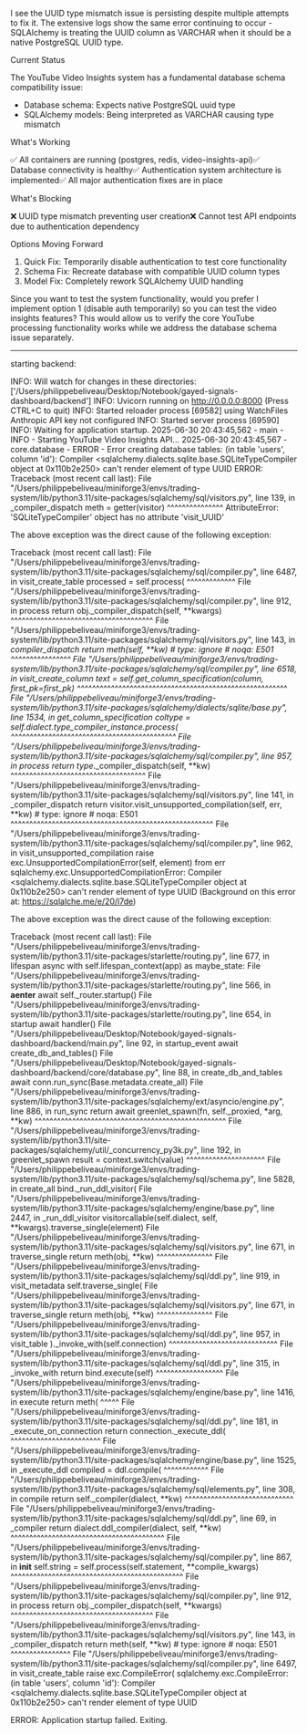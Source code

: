 I see the UUID type mismatch issue is persisting despite multiple attempts to fix it. The extensive logs show the same error continuing to occur - SQLAlchemy is treating the UUID column as
  VARCHAR when it should be a native PostgreSQL UUID type.

  Current Status

  The YouTube Video Insights system has a fundamental database schema compatibility issue:
  - Database schema: Expects native PostgreSQL uuid type
  - SQLAlchemy models: Being interpreted as VARCHAR causing type mismatch

  What's Working

  ✅ All containers are running (postgres, redis, video-insights-api)✅ Database connectivity is healthy✅ Authentication system architecture is implemented✅ All major authentication fixes are
   in place

  What's Blocking

  ❌ UUID type mismatch preventing user creation❌ Cannot test API endpoints due to authentication dependency

  Options Moving Forward

  1. Quick Fix: Temporarily disable authentication to test core functionality
  2. Schema Fix: Recreate database with compatible UUID column types
  3. Model Fix: Completely rework SQLAlchemy UUID handling

  Since you want to test the system functionality, would you prefer I implement option 1 (disable auth temporarily) so you can test the video insights features? This would allow us to verify
  the core YouTube processing functionality works while we address the database schema issue separately.

  ----
   starting backend: 

   INFO:     Will watch for changes in these directories: ['/Users/philippebeliveau/Desktop/Notebook/gayed-signals-dashboard/backend']
INFO:     Uvicorn running on http://0.0.0.0:8000 (Press CTRL+C to quit)
INFO:     Started reloader process [69582] using WatchFiles
Anthropic API key not configured
INFO:     Started server process [69590]
INFO:     Waiting for application startup.
2025-06-30 20:43:45,562 - main - INFO - Starting YouTube Video Insights API...
2025-06-30 20:43:45,567 - core.database - ERROR - Error creating database tables: (in table 'users', column 'id'): Compiler <sqlalchemy.dialects.sqlite.base.SQLiteTypeCompiler object at 0x110b2e250> can't render element of type UUID
ERROR:    Traceback (most recent call last):
  File "/Users/philippebeliveau/miniforge3/envs/trading-system/lib/python3.11/site-packages/sqlalchemy/sql/visitors.py", line 139, in _compiler_dispatch
    meth = getter(visitor)
           ^^^^^^^^^^^^^^^
AttributeError: 'SQLiteTypeCompiler' object has no attribute 'visit_UUID'

The above exception was the direct cause of the following exception:

Traceback (most recent call last):
  File "/Users/philippebeliveau/miniforge3/envs/trading-system/lib/python3.11/site-packages/sqlalchemy/sql/compiler.py", line 6487, in visit_create_table
    processed = self.process(
                ^^^^^^^^^^^^^
  File "/Users/philippebeliveau/miniforge3/envs/trading-system/lib/python3.11/site-packages/sqlalchemy/sql/compiler.py", line 912, in process
    return obj._compiler_dispatch(self, **kwargs)
           ^^^^^^^^^^^^^^^^^^^^^^^^^^^^^^^^^^^^^^
  File "/Users/philippebeliveau/miniforge3/envs/trading-system/lib/python3.11/site-packages/sqlalchemy/sql/visitors.py", line 143, in _compiler_dispatch
    return meth(self, **kw)  # type: ignore  # noqa: E501
           ^^^^^^^^^^^^^^^^
  File "/Users/philippebeliveau/miniforge3/envs/trading-system/lib/python3.11/site-packages/sqlalchemy/sql/compiler.py", line 6518, in visit_create_column
    text = self.get_column_specification(column, first_pk=first_pk)
           ^^^^^^^^^^^^^^^^^^^^^^^^^^^^^^^^^^^^^^^^^^^^^^^^^^^^^^^^
  File "/Users/philippebeliveau/miniforge3/envs/trading-system/lib/python3.11/site-packages/sqlalchemy/dialects/sqlite/base.py", line 1534, in get_column_specification
    coltype = self.dialect.type_compiler_instance.process(
              ^^^^^^^^^^^^^^^^^^^^^^^^^^^^^^^^^^^^^^^^^^^^
  File "/Users/philippebeliveau/miniforge3/envs/trading-system/lib/python3.11/site-packages/sqlalchemy/sql/compiler.py", line 957, in process
    return type_._compiler_dispatch(self, **kw)
           ^^^^^^^^^^^^^^^^^^^^^^^^^^^^^^^^^^^^
  File "/Users/philippebeliveau/miniforge3/envs/trading-system/lib/python3.11/site-packages/sqlalchemy/sql/visitors.py", line 141, in _compiler_dispatch
    return visitor.visit_unsupported_compilation(self, err, **kw)  # type: ignore  # noqa: E501
           ^^^^^^^^^^^^^^^^^^^^^^^^^^^^^^^^^^^^^^^^^^^^^^^^^^^^^^
  File "/Users/philippebeliveau/miniforge3/envs/trading-system/lib/python3.11/site-packages/sqlalchemy/sql/compiler.py", line 962, in visit_unsupported_compilation
    raise exc.UnsupportedCompilationError(self, element) from err
sqlalchemy.exc.UnsupportedCompilationError: Compiler <sqlalchemy.dialects.sqlite.base.SQLiteTypeCompiler object at 0x110b2e250> can't render element of type UUID (Background on this error at: https://sqlalche.me/e/20/l7de)

The above exception was the direct cause of the following exception:

Traceback (most recent call last):
  File "/Users/philippebeliveau/miniforge3/envs/trading-system/lib/python3.11/site-packages/starlette/routing.py", line 677, in lifespan
    async with self.lifespan_context(app) as maybe_state:
  File "/Users/philippebeliveau/miniforge3/envs/trading-system/lib/python3.11/site-packages/starlette/routing.py", line 566, in __aenter__
    await self._router.startup()
  File "/Users/philippebeliveau/miniforge3/envs/trading-system/lib/python3.11/site-packages/starlette/routing.py", line 654, in startup
    await handler()
  File "/Users/philippebeliveau/Desktop/Notebook/gayed-signals-dashboard/backend/main.py", line 92, in startup_event
    await create_db_and_tables()
  File "/Users/philippebeliveau/Desktop/Notebook/gayed-signals-dashboard/backend/core/database.py", line 88, in create_db_and_tables
    await conn.run_sync(Base.metadata.create_all)
  File "/Users/philippebeliveau/miniforge3/envs/trading-system/lib/python3.11/site-packages/sqlalchemy/ext/asyncio/engine.py", line 886, in run_sync
    return await greenlet_spawn(fn, self._proxied, *arg, **kw)
           ^^^^^^^^^^^^^^^^^^^^^^^^^^^^^^^^^^^^^^^^^^^^^^^^^^^
  File "/Users/philippebeliveau/miniforge3/envs/trading-system/lib/python3.11/site-packages/sqlalchemy/util/_concurrency_py3k.py", line 192, in greenlet_spawn
    result = context.switch(value)
             ^^^^^^^^^^^^^^^^^^^^^
  File "/Users/philippebeliveau/miniforge3/envs/trading-system/lib/python3.11/site-packages/sqlalchemy/sql/schema.py", line 5828, in create_all
    bind._run_ddl_visitor(
  File "/Users/philippebeliveau/miniforge3/envs/trading-system/lib/python3.11/site-packages/sqlalchemy/engine/base.py", line 2447, in _run_ddl_visitor
    visitorcallable(self.dialect, self, **kwargs).traverse_single(element)
  File "/Users/philippebeliveau/miniforge3/envs/trading-system/lib/python3.11/site-packages/sqlalchemy/sql/visitors.py", line 671, in traverse_single
    return meth(obj, **kw)
           ^^^^^^^^^^^^^^^
  File "/Users/philippebeliveau/miniforge3/envs/trading-system/lib/python3.11/site-packages/sqlalchemy/sql/ddl.py", line 919, in visit_metadata
    self.traverse_single(
  File "/Users/philippebeliveau/miniforge3/envs/trading-system/lib/python3.11/site-packages/sqlalchemy/sql/visitors.py", line 671, in traverse_single
    return meth(obj, **kw)
           ^^^^^^^^^^^^^^^
  File "/Users/philippebeliveau/miniforge3/envs/trading-system/lib/python3.11/site-packages/sqlalchemy/sql/ddl.py", line 957, in visit_table
    )._invoke_with(self.connection)
      ^^^^^^^^^^^^^^^^^^^^^^^^^^^^^
  File "/Users/philippebeliveau/miniforge3/envs/trading-system/lib/python3.11/site-packages/sqlalchemy/sql/ddl.py", line 315, in _invoke_with
    return bind.execute(self)
           ^^^^^^^^^^^^^^^^^^
  File "/Users/philippebeliveau/miniforge3/envs/trading-system/lib/python3.11/site-packages/sqlalchemy/engine/base.py", line 1416, in execute
    return meth(
           ^^^^^
  File "/Users/philippebeliveau/miniforge3/envs/trading-system/lib/python3.11/site-packages/sqlalchemy/sql/ddl.py", line 181, in _execute_on_connection
    return connection._execute_ddl(
           ^^^^^^^^^^^^^^^^^^^^^^^^
  File "/Users/philippebeliveau/miniforge3/envs/trading-system/lib/python3.11/site-packages/sqlalchemy/engine/base.py", line 1525, in _execute_ddl
    compiled = ddl.compile(
               ^^^^^^^^^^^^
  File "/Users/philippebeliveau/miniforge3/envs/trading-system/lib/python3.11/site-packages/sqlalchemy/sql/elements.py", line 308, in compile
    return self._compiler(dialect, **kw)
           ^^^^^^^^^^^^^^^^^^^^^^^^^^^^^
  File "/Users/philippebeliveau/miniforge3/envs/trading-system/lib/python3.11/site-packages/sqlalchemy/sql/ddl.py", line 69, in _compiler
    return dialect.ddl_compiler(dialect, self, **kw)
           ^^^^^^^^^^^^^^^^^^^^^^^^^^^^^^^^^^^^^^^^^
  File "/Users/philippebeliveau/miniforge3/envs/trading-system/lib/python3.11/site-packages/sqlalchemy/sql/compiler.py", line 867, in __init__
    self.string = self.process(self.statement, **compile_kwargs)
                  ^^^^^^^^^^^^^^^^^^^^^^^^^^^^^^^^^^^^^^^^^^^^^^
  File "/Users/philippebeliveau/miniforge3/envs/trading-system/lib/python3.11/site-packages/sqlalchemy/sql/compiler.py", line 912, in process
    return obj._compiler_dispatch(self, **kwargs)
           ^^^^^^^^^^^^^^^^^^^^^^^^^^^^^^^^^^^^^^
  File "/Users/philippebeliveau/miniforge3/envs/trading-system/lib/python3.11/site-packages/sqlalchemy/sql/visitors.py", line 143, in _compiler_dispatch
    return meth(self, **kw)  # type: ignore  # noqa: E501
           ^^^^^^^^^^^^^^^^
  File "/Users/philippebeliveau/miniforge3/envs/trading-system/lib/python3.11/site-packages/sqlalchemy/sql/compiler.py", line 6497, in visit_create_table
    raise exc.CompileError(
sqlalchemy.exc.CompileError: (in table 'users', column 'id'): Compiler <sqlalchemy.dialects.sqlite.base.SQLiteTypeCompiler object at 0x110b2e250> can't render element of type UUID

ERROR:    Application startup failed. Exiting.